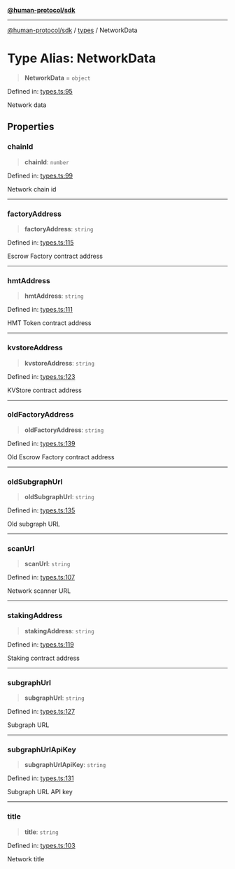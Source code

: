 [**@human-protocol/sdk**](../../README.md)

***

[@human-protocol/sdk](../../modules.md) / [types](../README.md) / NetworkData

# Type Alias: NetworkData

> **NetworkData** = `object`

Defined in: [types.ts:95](https://github.com/humanprotocol/human-protocol/blob/99b899a11bf48f2fa04884687ea395e0d42d75d1/packages/sdk/typescript/human-protocol-sdk/src/types.ts#L95)

Network data

## Properties

### chainId

> **chainId**: `number`

Defined in: [types.ts:99](https://github.com/humanprotocol/human-protocol/blob/99b899a11bf48f2fa04884687ea395e0d42d75d1/packages/sdk/typescript/human-protocol-sdk/src/types.ts#L99)

Network chain id

***

### factoryAddress

> **factoryAddress**: `string`

Defined in: [types.ts:115](https://github.com/humanprotocol/human-protocol/blob/99b899a11bf48f2fa04884687ea395e0d42d75d1/packages/sdk/typescript/human-protocol-sdk/src/types.ts#L115)

Escrow Factory contract address

***

### hmtAddress

> **hmtAddress**: `string`

Defined in: [types.ts:111](https://github.com/humanprotocol/human-protocol/blob/99b899a11bf48f2fa04884687ea395e0d42d75d1/packages/sdk/typescript/human-protocol-sdk/src/types.ts#L111)

HMT Token contract address

***

### kvstoreAddress

> **kvstoreAddress**: `string`

Defined in: [types.ts:123](https://github.com/humanprotocol/human-protocol/blob/99b899a11bf48f2fa04884687ea395e0d42d75d1/packages/sdk/typescript/human-protocol-sdk/src/types.ts#L123)

KVStore contract address

***

### oldFactoryAddress

> **oldFactoryAddress**: `string`

Defined in: [types.ts:139](https://github.com/humanprotocol/human-protocol/blob/99b899a11bf48f2fa04884687ea395e0d42d75d1/packages/sdk/typescript/human-protocol-sdk/src/types.ts#L139)

Old Escrow Factory contract address

***

### oldSubgraphUrl

> **oldSubgraphUrl**: `string`

Defined in: [types.ts:135](https://github.com/humanprotocol/human-protocol/blob/99b899a11bf48f2fa04884687ea395e0d42d75d1/packages/sdk/typescript/human-protocol-sdk/src/types.ts#L135)

Old subgraph URL

***

### scanUrl

> **scanUrl**: `string`

Defined in: [types.ts:107](https://github.com/humanprotocol/human-protocol/blob/99b899a11bf48f2fa04884687ea395e0d42d75d1/packages/sdk/typescript/human-protocol-sdk/src/types.ts#L107)

Network scanner URL

***

### stakingAddress

> **stakingAddress**: `string`

Defined in: [types.ts:119](https://github.com/humanprotocol/human-protocol/blob/99b899a11bf48f2fa04884687ea395e0d42d75d1/packages/sdk/typescript/human-protocol-sdk/src/types.ts#L119)

Staking contract address

***

### subgraphUrl

> **subgraphUrl**: `string`

Defined in: [types.ts:127](https://github.com/humanprotocol/human-protocol/blob/99b899a11bf48f2fa04884687ea395e0d42d75d1/packages/sdk/typescript/human-protocol-sdk/src/types.ts#L127)

Subgraph URL

***

### subgraphUrlApiKey

> **subgraphUrlApiKey**: `string`

Defined in: [types.ts:131](https://github.com/humanprotocol/human-protocol/blob/99b899a11bf48f2fa04884687ea395e0d42d75d1/packages/sdk/typescript/human-protocol-sdk/src/types.ts#L131)

Subgraph URL API key

***

### title

> **title**: `string`

Defined in: [types.ts:103](https://github.com/humanprotocol/human-protocol/blob/99b899a11bf48f2fa04884687ea395e0d42d75d1/packages/sdk/typescript/human-protocol-sdk/src/types.ts#L103)

Network title
